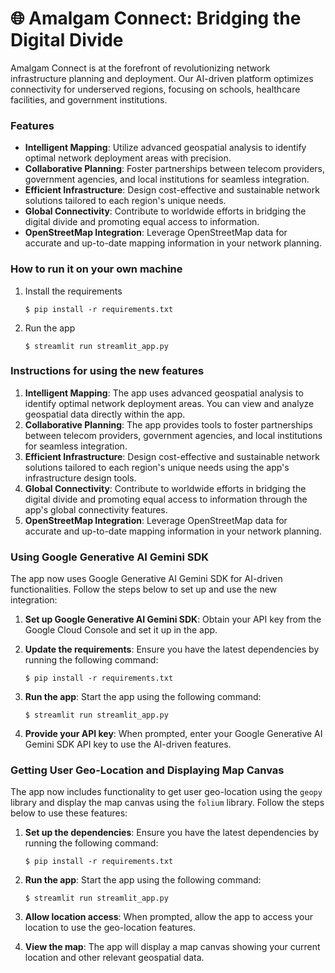 # 🌐 Amalgam Connect: Bridging the Digital Divide

Amalgam Connect is at the forefront of revolutionizing network infrastructure planning and deployment. Our AI-driven platform optimizes connectivity for underserved regions, focusing on schools, healthcare facilities, and government institutions.

### Features

- **Intelligent Mapping**: Utilize advanced geospatial analysis to identify optimal network deployment areas with precision.
- **Collaborative Planning**: Foster partnerships between telecom providers, government agencies, and local institutions for seamless integration.
- **Efficient Infrastructure**: Design cost-effective and sustainable network solutions tailored to each region's unique needs.
- **Global Connectivity**: Contribute to worldwide efforts in bridging the digital divide and promoting equal access to information.
- **OpenStreetMap Integration**: Leverage OpenStreetMap data for accurate and up-to-date mapping information in your network planning.

### How to run it on your own machine

1. Install the requirements

   ```
   $ pip install -r requirements.txt
   ```

2. Run the app

   ```
   $ streamlit run streamlit_app.py
   ```

### Instructions for using the new features

1. **Intelligent Mapping**: The app uses advanced geospatial analysis to identify optimal network deployment areas. You can view and analyze geospatial data directly within the app.
2. **Collaborative Planning**: The app provides tools to foster partnerships between telecom providers, government agencies, and local institutions for seamless integration.
3. **Efficient Infrastructure**: Design cost-effective and sustainable network solutions tailored to each region's unique needs using the app's infrastructure design tools.
4. **Global Connectivity**: Contribute to worldwide efforts in bridging the digital divide and promoting equal access to information through the app's global connectivity features.
5. **OpenStreetMap Integration**: Leverage OpenStreetMap data for accurate and up-to-date mapping information in your network planning.

### Using Google Generative AI Gemini SDK

The app now uses Google Generative AI Gemini SDK for AI-driven functionalities. Follow the steps below to set up and use the new integration:

1. **Set up Google Generative AI Gemini SDK**: Obtain your API key from the Google Cloud Console and set it up in the app.
2. **Update the requirements**: Ensure you have the latest dependencies by running the following command:

   ```
   $ pip install -r requirements.txt
   ```

3. **Run the app**: Start the app using the following command:

   ```
   $ streamlit run streamlit_app.py
   ```

4. **Provide your API key**: When prompted, enter your Google Generative AI Gemini SDK API key to use the AI-driven features.

### Getting User Geo-Location and Displaying Map Canvas

The app now includes functionality to get user geo-location using the `geopy` library and display the map canvas using the `folium` library. Follow the steps below to use these features:

1. **Set up the dependencies**: Ensure you have the latest dependencies by running the following command:

   ```
   $ pip install -r requirements.txt
   ```

2. **Run the app**: Start the app using the following command:

   ```
   $ streamlit run streamlit_app.py
   ```

3. **Allow location access**: When prompted, allow the app to access your location to use the geo-location features.

4. **View the map**: The app will display a map canvas showing your current location and other relevant geospatial data.
